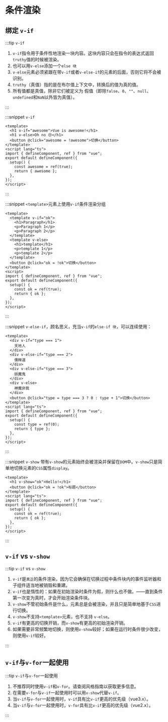 # 条件渲染

## 绑定 `v-if`

:::tip `v-if`

1. `v-if`指令用于条件性地渲染一块内容。这块内容只会在指令的表达式返回`truthy`值的时候被渲染。
2. 也可以用`v-else`添加一个`else 块`
3. `v-else`元素必须紧跟在带`v-if`或者`v-else-if`的元素的后面，否则它将不会被识别。
4. `truthy`（真值）指的是在布尔值上下文中，转换后的值为真的值。
5. 所有值都是真值，除非它们被定义为 假值（即除`false`、`0`、`""`、`null`、`undefined`和`NaN`以外皆为真值）。

:::

:::snippet `v-if`

```vue
<template>
  <h1 v-if="awesome">Vue is awesome!</h1>
  <h1 v-else>Oh no 😢</h1>
  <button @click="awesome = !awesome">切换</button>
</template>
<script lang="ts">
import { defineComponent, ref } from "vue";
export default defineComponent({
  setup() {
    const awesome = ref(true);
    return { awesome };
  },
});
</script>
```

:::

:::snippet `<template>`元素上使用`v-if`条件渲染分组

```vue
<template>
  <template v-if="ok">
    <h1>Paragraph</h1>
    <p>Paragraph 1</p>
    <p>Paragraph 2</p>
  </template>
  <template v-else>
    <h1>template</h1>
    <p>template 1</p>
    <p>template 2</p>
  </template>
  <button @click="ok = !ok">切换</button>
</template>
<script>
import { defineComponent, ref } from "vue";
export default defineComponent({
  setup() {
    const ok = ref(true);
    return { ok };
  },
});
</script>
```

:::

:::snippet `v-else-if`，顾名思义，充当`v-if`的`else-if 块`，可以连续使用：

```vue
<template>
  <div v-if="type === 1">
    天地人
  </div>
  <div v-else-if="type === 2">
    儒释道
  </div>
  <div v-else-if="type === 3">
    妖魔鬼
  </div>
  <div v-else>
    神魔非我
  </div>
  <button @click="type = type === 3 ? 0 : type + 1">切换</button>
</template>
<script lang="ts">
import { defineComponent, ref } from "vue";
export default defineComponent({
  setup() {
    const type = ref(0);
    return { type };
  },
});
</script>
```

:::

:::snippet `v-show` 带有`v-show`的元素始终会被渲染并保留在`DOM`中。`v-show`只是简单地切换元素的`CSS`属性`display`。

```vue
<template>
  <h1 v-show="ok">Hello!</h1>
  <button @click="ok = !ok">标题</button>
</template>
<script lang="ts">
import { defineComponent, ref } from "vue";
export default defineComponent({
  setup() {
    const ok = ref(true);
    return { ok };
  },
});
</script>
```

:::

## `v-if` vs `v-show`

:::tip `v-if` vs `v-show`

1. `v-if`是`真正`的条件渲染，因为它会确保在切换过程中条件块内的事件监听器和子组件适当地被销毁和重建。
2. `v-if`也是惰性的：如果在初始渲染时条件为假，则什么也不做。——直到条件第一次变为真时，才会开始渲染条件块。
3. `v-show`不管初始条件是什么，元素总是会被渲染，并且只是简单地基于`CSS`进行切换。
4. `v-show`不支持`<template>`元素，也不支持 `v-else`。
5. `v-if`有更高的切换开销，而`v-show`有更高的初始渲染开销。
6. 如果需要非常频繁地切换，则使用`v-show`较好；如果在运行时条件很少改变，则使用`v-if`较好。

:::

## `v-if`与`v-for`一起使用

:::tip `v-if`与`v-for`一起使用

1. 不推荐同时使用`v-if`和`v-for`。请查阅风格指南以获取更多信息。
2. 在需要`v-for`与`v-if`一起使用时可以用`v-show`代替`v-if`。
3. 当`v-if`与`v-for`一起使用时，`v-if`具有比`v-if`更高的优先级（vue3.x）。
4. 当`v-if`与`v-for`一起使用时，`v-for`具有比`v-if`更高的优先级（vue2.x）。

:::
